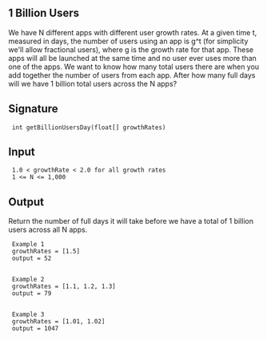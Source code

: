 ## 1 Billion Users
We have N different apps with different user growth rates. At a given time t, measured in days, the number of users using an app is g^t (for simplicity we'll allow fractional users), where g is the growth rate for that app. These apps will all be launched at the same time and no user ever uses more than one of the apps. We want to know how many total users there are when you add together the number of users from each app.
After how many full days will we have 1 billion total users across the N apps?
## Signature
     int getBillionUsersDay(float[] growthRates)

## Input
     1.0 < growthRate < 2.0 for all growth rates
     1 <= N <= 1,000

## Output
Return the number of full days it will take before we have a total of 1 billion users across all N apps.

     Example 1
     growthRates = [1.5]
     output = 52


     Example 2
     growthRates = [1.1, 1.2, 1.3]
     output = 79


     Example 3
     growthRates = [1.01, 1.02]
     output = 1047
     